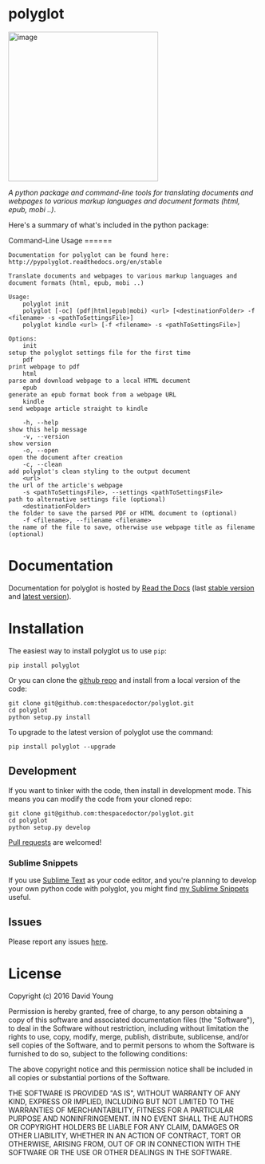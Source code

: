 polyglot
========

<img src="http://i.imgur.com/eifuDPP.png" alt="image" width="300" />

*A python package and command-line tools for translating documents and
webpages to various markup languages and document formats (html, epub,
mobi ..)*.

Here's a summary of what's included in the python package:

Command-Line Usage ======

    Documentation for polyglot can be found here: http://pypolyglot.readthedocs.org/en/stable

    Translate documents and webpages to various markup languages and document formats (html, epub, mobi ..)

    Usage:
        polyglot init
        polyglot [-oc] (pdf|html|epub|mobi) <url> [<destinationFolder> -f <filename> -s <pathToSettingsFile>]
        polyglot kindle <url> [-f <filename> -s <pathToSettingsFile>]

    Options:
        init                                                            setup the polyglot settings file for the first time
        pdf                                                             print webpage to pdf
        html                                                            parse and download webpage to a local HTML document
        epub                                                            generate an epub format book from a webpage URL
        kindle                                                          send webpage article straight to kindle

        -h, --help                                                      show this help message
        -v, --version                                                   show version
        -o, --open                                                      open the document after creation
        -c, --clean                                                     add polyglot's clean styling to the output document
        <url>                                                           the url of the article's webpage
        -s <pathToSettingsFile>, --settings <pathToSettingsFile>        path to alternative settings file (optional)
        <destinationFolder>                                             the folder to save the parsed PDF or HTML document to (optional)
        -f <filename>, --filename <filename>                            the name of the file to save, otherwise use webpage title as filename (optional)

Documentation
=============

Documentation for polyglot is hosted by [Read the
Docs](http://pypolyglot.readthedocs.org/en/stable/) (last [stable
version](http://pypolyglot.readthedocs.org/en/stable/) and [latest
version](http://pypolyglot.readthedocs.org/en/latest/)).

Installation
============

The easiest way to install polyglot us to use `pip`:

    pip install polyglot

Or you can clone the [github
repo](https://github.com/thespacedoctor/polyglot) and install from a
local version of the code:

    git clone git@github.com:thespacedoctor/polyglot.git
    cd polyglot
    python setup.py install

To upgrade to the latest version of polyglot use the command:

    pip install polyglot --upgrade

Development
-----------

If you want to tinker with the code, then install in development mode.
This means you can modify the code from your cloned repo:

    git clone git@github.com:thespacedoctor/polyglot.git
    cd polyglot
    python setup.py develop

[Pull requests](https://github.com/thespacedoctor/polyglot/pulls) are
welcomed!

### Sublime Snippets

If you use [Sublime Text](https://www.sublimetext.com/) as your code
editor, and you're planning to develop your own python code with
polyglot, you might find [my Sublime
Snippets](https://github.com/thespacedoctor/polyglot-Sublime-Snippets)
useful.

Issues
------

Please report any issues
[here](https://github.com/thespacedoctor/polyglot/issues).

License
=======

Copyright (c) 2016 David Young

Permission is hereby granted, free of charge, to any person obtaining a
copy of this software and associated documentation files (the
"Software"), to deal in the Software without restriction, including
without limitation the rights to use, copy, modify, merge, publish,
distribute, sublicense, and/or sell copies of the Software, and to
permit persons to whom the Software is furnished to do so, subject to
the following conditions:

The above copyright notice and this permission notice shall be included
in all copies or substantial portions of the Software.

THE SOFTWARE IS PROVIDED "AS IS", WITHOUT WARRANTY OF ANY KIND, EXPRESS
OR IMPLIED, INCLUDING BUT NOT LIMITED TO THE WARRANTIES OF
MERCHANTABILITY, FITNESS FOR A PARTICULAR PURPOSE AND NONINFRINGEMENT.
IN NO EVENT SHALL THE AUTHORS OR COPYRIGHT HOLDERS BE LIABLE FOR ANY
CLAIM, DAMAGES OR OTHER LIABILITY, WHETHER IN AN ACTION OF CONTRACT,
TORT OR OTHERWISE, ARISING FROM, OUT OF OR IN CONNECTION WITH THE
SOFTWARE OR THE USE OR OTHER DEALINGS IN THE SOFTWARE.
